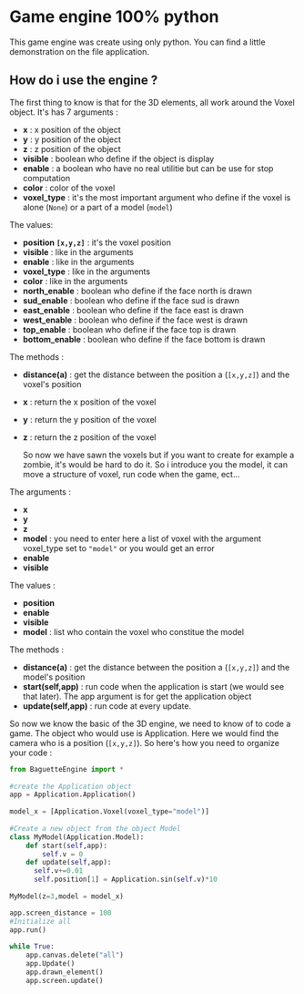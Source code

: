 # Game engine 100% python
  This game engine was create using only python. You can find a little demonstration on the file application.

## How do i use the engine ?

  The first thing to know is that for the 3D elements, all work around the Voxel object. It's has 7 arguments :
  * **x** : x position of the object
  * **y** : y position of the object
  * **z** : z position of the object
  * **visible** : boolean who define if the object is display
  * **enable** : a boolean who have no real utilitie but can be use for stop computation
  * **color** : color of the voxel
  * **voxel_type** : it's the most important argument who define if the voxel is alone (```None```) or a part of a model (```model```)
  
  The values:
  * **position ```[x,y,z]```** : it's the voxel position
  * **visible** : like in the arguments
  * **enable** : like in the arguments
  * **voxel_type** : like in the arguments
  * **color** : like in the arguments
  * **north_enable** : boolean who define if the face north is drawn
  * **sud_enable** : boolean who define if the face sud is drawn
  * **east_enable** : boolean who define if the face east is drawn
  * **west_enable** : boolean who define if the face west is drawn
  * **top_enable** : boolean who define if the face top is drawn
  * **bottom_enable** : boolean who define if the face bottom is drawn
  
  The methods :
  * **distance(a)** : get the distance between the position a (```[x,y,z]```) and the voxel's position
  * **x** : return the x position of the voxel
  * **y** : return the y position of the voxel
  * **z** : return the z position of the voxel
  
    So now we have sawn the voxels but if you want to create for example a zombie, it's would be hard to do it. So i introduce you the model, it can move a structure of voxel, run code when the game, ect...
  
  The arguments :
  * **x**
  * **y**
  * **z**
  * **model** : you need to enter here a list of voxel with the argument voxel_type set to ```"model"``` or you would get an error
  * **enable**
  * **visible**
  
  The values :
  * **position**
  * **enable**
  * **visible**
  * **model** : list who contain the voxel who constitue the model
  
  The methods :
  * **distance(a)** : get the distance between the position a (```[x,y,z]```) and the model's position
  * **start(self,app)** : run code when the application is start (we would see that later). The app argument is for get the application object
  * **update(self,app)** : run code at every update.
  
  So now we know the basic of the 3D engine, we need to know of to code a game. The object who would use is Application. Here we would find the camera who is a position (```[x,y,z]```). So here's how you need to organize your code :

```python
from BaguetteEngine import *
  
#create the Application object
app = Application.Application()
  
model_x = [Application.Voxel(voxel_type="model")]
  
#Create a new object from the object Model
class MyModel(Application.Model):
    def start(self,app):
        self.v = 0
    def update(self,app):
      self.v+=0.01
      self.position[1] = Application.sin(self.v)*10
  
MyModel(z=3,model = model_x)

app.screen_distance = 100 
#Initialize all
app.run()
  
while True:
    app.canvas.delete("all")
    app.Update()
    app.drawn_element()
    app.screen.update()
```
